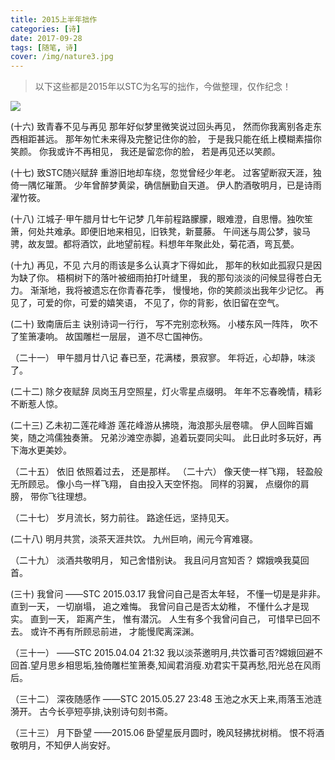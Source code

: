 ```yaml
---
title: 2015上半年拙作
categories: [诗]
date: 2017-09-28 
tags: [随笔, 诗]
cover: /img/nature3.jpg
---
```

>以下这些都是2015年以STC为名写的拙作，今做整理，仅作纪念！

<!--more-->

![](/img/zenquan1.png)

(十六)
致青春不见与再见
那年好似梦里微笑说过回头再见，
然而你我离别各走东西相距甚远。
那年匆忙未来得及完整记住你的脸，
于是我只能在纸上模糊素描你笑颜。
你我或许不再相见，
我还是留恋你的脸，
若是再见还以笑颜。

(十七)
致STC随兴赋辞
重游旧地却车绕，忽觉曾经少年老。
过客望断寂天涯，独倚一隅忆璀萧。
少年曾醉梦黄梁，确信酬勤自天道。
伊人酌酒敬明月，已是诗雨濯竹筱。

(十八)
江城子·甲午腊月廿七午记梦
几年前程路朦朦，眼难澄，自思懵。独吹笙箫，何处共难承。即便旧地来相见，旧铁凳，新蔓藤。
午间迷与周公梦，骏马骋，故友盟。都将酒饮，此地望前程。料想年年聚此处，菊花酒，弯瓦甍。

(十九)
再见，不见
六月的雨该是多么认真才下得如此，
那年的秋如此孤寂只是因为缺了你。
梧桐树下的落叶被细雨拍打叶缝里，
我的那句淡淡的问候显得苍白无力。
渐渐地，我将被遗忘在你青春花季，
慢慢地，你的笑颜淡出我年少记忆。
再见了，可爱的你，可爱的嬉笑语，
不见了，你的背影，依旧留在空气。

(二十)
致南唐后主
诀别诗词一行行，
写不完别恋秋殇。
小楼东风一阵阵，
吹不了笙箫凄响。
故国雕栏一层层，
道不尽亡国神伤。

（二十一）
甲午腊月廿八记
春已至，花满楼，景寂寥。
年将近，心却静，味淡了。

(二十二)
除夕夜赋辞
凤岗玉月空照星，灯火零星点缀明。
年年不忘春晚情，精彩不断惹人惊。

(二十三)
乙未初二莲花峰游
莲花峰游从拂晓，海浪那头层卷啸。
伊人回眸百媚笑，随之鸿儒独奏箫。
兄弟沙滩空赤脚，追着玩耍同尖叫。
此日此时多玩好，再下海水更美妙。

（二十五）
依旧
依照着过去，
还是那样。
（二十六）
像天使一样飞翔，
轻盈般无所顾忌。
像小鸟一样飞翔，
自由投入天空怀抱。
同样的羽翼，
点缀你的肩膀，
带你飞往理想。

（二十七）
岁月流长，努力前往。
路途任远，坚持见天。

(二十八)
明月共赏，淡茶天涯共饮。
九州巨响，闹元今宵难寝。

（二十九）
淡酒共敬明月，
知己舍惜别诀。
我且问月宫知否？
嫦娥唤我莫回首。

(三十)
我曾问
——STC  2015.03.17
我曾问自己是否太年轻，
不懂一切是是非非。
直到一天，
一切崩塌，
追之难悔。
我曾问自己是否太幼稚，
不懂什么才是现实。
直到一天，
距离产生，
惟有潜沉。
人生有多个我曾问自己，
可惜早已回不去。
或许不再有所顾忌前进，
才能慢爬离深渊。

（三十一）
——STC  2015.04.04 21:32
我以淡茶邀明月,共饮番可否?嫦娥回避不回首.望月思乡相思垢,独倚雕栏笙箫奏,知闻君消瘦.劝君实干莫再愁,阳光总在风雨后。

（三十二）
深夜随感作
——STC  2015.05.27 23:48
玉池之水天上来,雨落玉池涟漪开。
古今长亭短亭排,诀别诗句刻书斋。

（三十三）
月下卧望
——2015.06
卧望星辰月圆时，晚风轻拂扰树梢。
恨不将酒敬明月，不知伊人尚安好。
